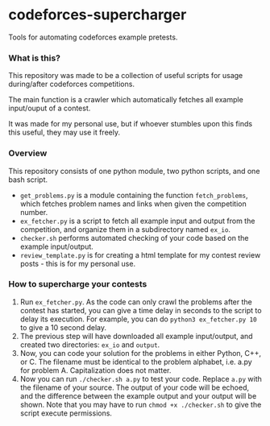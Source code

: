 # codeforces-supercharger
Tools for automating codeforces example pretests.

### What is this?
This repository was made to be a collection of useful scripts for usage during/after codeforces competitions.

The main function is a crawler which automatically fetches all example input/ouput of a contest.

It was made for my personal use, but if whoever stumbles upon this finds this useful, they may use it freely.

### Overview
This repository consists of one python module, two python scripts, and one bash script.
- `get_problems.py` is a module containing the function `fetch_problems`, which fetches problem names and links when given the competition number.
- `ex_fetcher.py` is a script to fetch all example input and output from the competition, and organize them in a subdirectory named `ex_io`.
- `checker.sh` performs automated checking of your code based on the example input/output.
- `review_template.py` is for creating a html template for my contest review posts - this is for my personal use.

### How to supercharge your contests
1. Run `ex_fetcher.py`. As the code can only crawl the problems after the contest has started, you can give a time delay in seconds to the script to delay its execution.
For example, you can do `python3 ex_fetcher.py 10` to give a 10 second delay.
2. The previous step will have downloaded all example input/output, and created two directories: `ex_io` and `output`.
3. Now, you can code your solution for the problems in either Python, C++, or C. The filename must be identical to the problem alphabet, i.e. a.py for problem A.
Capitalization does not matter.
4. Now you can run `./checker.sh a.py` to test your code. Replace `a.py` with the filename of your source.
The output of your code will be echoed, and the difference between the example output and your output will be shown.
Note that you may have to run `chmod +x ./checker.sh` to give the script execute permissions.
